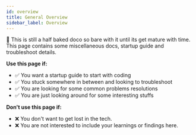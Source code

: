 ```yaml
---
id: overview
title: General Overview
sidebar_label: Overview
---
```


🚧 This is still a half baked doco so bare with it until its get mature with time.
This page contains some miscellaneous docs, startup guide and troubleshoot details.

**Use this page if:**

- :white_check_mark: You want a startup guide to start with coding
- :white_check_mark: You stuck somewhere in between and looking to troubleshoot
- :white_check_mark: You are looking for some common problems resolutions
- :white_check_mark: You are just looking around for some interesting stuffs

**Don't use this page if:**

- :x: You don't want to get lost in the tech.
- :x: You are not interested to include your learnings or findings here.